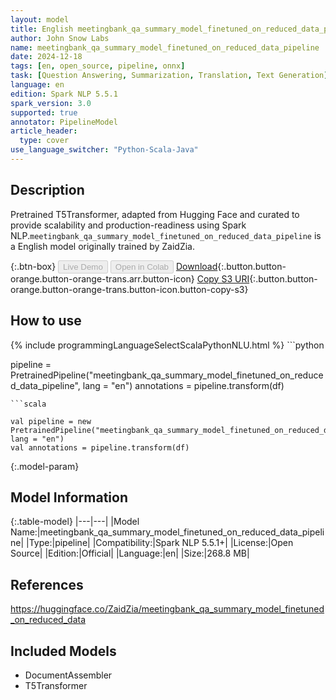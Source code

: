 ```yaml
---
layout: model
title: English meetingbank_qa_summary_model_finetuned_on_reduced_data_pipeline pipeline T5Transformer from ZaidZia
author: John Snow Labs
name: meetingbank_qa_summary_model_finetuned_on_reduced_data_pipeline
date: 2024-12-18
tags: [en, open_source, pipeline, onnx]
task: [Question Answering, Summarization, Translation, Text Generation]
language: en
edition: Spark NLP 5.5.1
spark_version: 3.0
supported: true
annotator: PipelineModel
article_header:
  type: cover
use_language_switcher: "Python-Scala-Java"
---
```


## Description

Pretrained T5Transformer, adapted from Hugging Face and curated to provide scalability and production-readiness using Spark NLP.`meetingbank_qa_summary_model_finetuned_on_reduced_data_pipeline` is a English model originally trained by ZaidZia.

{:.btn-box}
<button class="button button-orange" disabled>Live Demo</button>
<button class="button button-orange" disabled>Open in Colab</button>
[Download](https://s3.amazonaws.com/auxdata.johnsnowlabs.com/public/models/meetingbank_qa_summary_model_finetuned_on_reduced_data_pipeline_en_5.5.1_3.0_1734566251284.zip){:.button.button-orange.button-orange-trans.arr.button-icon}
[Copy S3 URI](s3://auxdata.johnsnowlabs.com/public/models/meetingbank_qa_summary_model_finetuned_on_reduced_data_pipeline_en_5.5.1_3.0_1734566251284.zip){:.button.button-orange.button-orange-trans.button-icon.button-copy-s3}

## How to use



<div class="tabs-box" markdown="1">
{% include programmingLanguageSelectScalaPythonNLU.html %}
```python

pipeline = PretrainedPipeline("meetingbank_qa_summary_model_finetuned_on_reduced_data_pipeline", lang = "en")
annotations =  pipeline.transform(df)   

```
```scala

val pipeline = new PretrainedPipeline("meetingbank_qa_summary_model_finetuned_on_reduced_data_pipeline", lang = "en")
val annotations = pipeline.transform(df)

```
</div>

{:.model-param}
## Model Information

{:.table-model}
|---|---|
|Model Name:|meetingbank_qa_summary_model_finetuned_on_reduced_data_pipeline|
|Type:|pipeline|
|Compatibility:|Spark NLP 5.5.1+|
|License:|Open Source|
|Edition:|Official|
|Language:|en|
|Size:|268.8 MB|

## References

https://huggingface.co/ZaidZia/meetingbank_qa_summary_model_finetuned_on_reduced_data

## Included Models

- DocumentAssembler
- T5Transformer